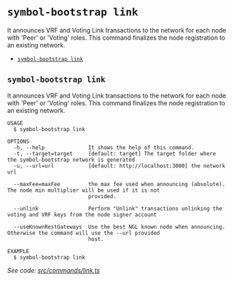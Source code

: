 `symbol-bootstrap link`
=======================

It announces VRF and Voting Link transactions to the network for each node with 'Peer' or 'Voting' roles. This command finalizes the node registration to an existing network.

* [`symbol-bootstrap link`](#symbol-bootstrap-link)

## `symbol-bootstrap link`

It announces VRF and Voting Link transactions to the network for each node with 'Peer' or 'Voting' roles. This command finalizes the node registration to an existing network.

```
USAGE
  $ symbol-bootstrap link

OPTIONS
  -h, --help              It shows the help of this command.
  -t, --target=target     [default: target] The target folder where the symbol-bootstrap network is generated
  -u, --url=url           [default: http://localhost:3000] the network url

  --maxFee=maxFee         the max fee used when announcing (absolute). The node min multiplier will be used if it is not
                          provided.

  --unlink                Perform "Unlink" transactions unlinking the voting and VRF keys from the node signer account

  --useKnownRestGateways  Use the best NGL known node when announcing. Otherwise the command will use the --url provided
                          host.

EXAMPLE
  $ symbol-bootstrap link
```

_See code: [src/commands/link.ts](https://github.com/nemtech/symbol-bootstrap/blob/v0.4.2/src/commands/link.ts)_
